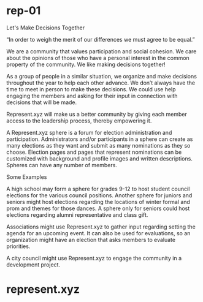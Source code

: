 # rep-01
Let's Make Decisions Together

“In order to weigh the merit of our differences we must agree to be equal.”


We are a community that values participation and social cohesion. We care about the opinions of those who have a personal interest in the common property of the community. We like making decisions together!

As a group of people in a similar situation, we organize and make decisions throughout the year to help each other advance. We don’t always have the time to meet in person to make these decisions. We could use help engaging the members and asking for their input in connection with decisions that will be made. 

Represent.xyz will make us a better community by giving each member access to the leadership process, thereby empowering it.

A Represent.xyz sphere is a forum for election administration and participation. Administrators and/or participants in a sphere can create as many elections as they want and submit as many nominations as they so choose. Election pages and pages that represent nominations can be customized with background and profile images and written descriptions. Spheres can have any number of members.


Some Examples

A high school may form a sphere for grades 9-12 to host student council elections for the various council positions. Another sphere for juniors and seniors might host elections regarding the locations of winter formal and prom and themes for those dances. A sphere only for seniors could host elections regarding alumni representative and class gift.

Associations might use Represent.xyz to gather input regarding setting the agenda for an upcoming event. It can also be used for evaluations, so an organization might have an election that asks members to evaluate priorities.

A city council might use Represent.xyz to engage the community in a development project. 

# represent.xyz
